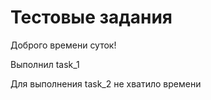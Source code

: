 # Тестовые задания

Доброго времени суток!  

Выполнил task_1

Для выполнения task_2 не хватило времени

